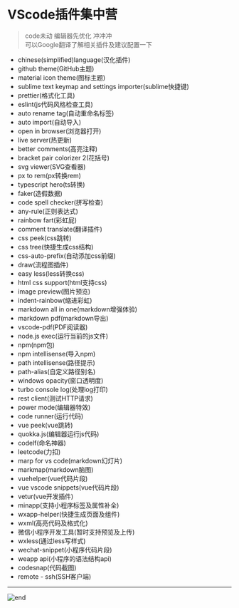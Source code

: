 
# **VScode插件集中营**
>code未动 编辑器先优化 冲冲冲  
>可以Google翻译了解相关插件及建议配置一下  
* chinese(simplified)language(汉化插件)
* github theme(GitHub主题)
* material icon theme(图标主题)
* sublime text keymap and settings importer(sublime快捷键)
* prettier(格式化工具)
* eslint(js代码风格检查工具)
* auto rename tag(自动重命名标签)
* auto import(自动导入)
* open in browser(浏览器打开)
* live server(热更新)
* better comments(高亮注释)
* bracket pair colorizer 2(花括号)
* svg viewer(SVG查看器)
* px to rem(px转换rem)
* typescript hero(ts转换)
* faker(造假数据)
* code spell checker(拼写检查)
* any-rule(正则表达式)
* rainbow fart(彩虹屁)
* comment translate(翻译插件)
* css peek(css跳转)
* css tree(快捷生成css结构)
* css-auto-prefix(自动添加css前缀)
* draw(流程图插件)
* easy less(less转换css)
* html css support(html支持css)
* image preview(图片预览)
* indent-rainbow(缩进彩虹)
* markdown all in one(markdown增强体验)
* markdown pdf(markdown导出)
* vscode-pdf(PDF阅读器)
* node.js exec(运行当前的js文件)
* npm(npm包)
* npm intellisense(导入npm)
* path intellisense(路径提示)
* path-alias(自定义路径别名)
* windows opacity(窗口透明度)
* turbo console log(处理log打印)
* rest client(测试HTTP请求)
* power mode(编辑器特效)
* code runner(运行代码)
* vue peek(vue跳转)
* quokka.js(编辑器运行js代码)
* codelf(命名神器)
* leetcode(力扣)
* marp for vs code(markdown幻灯片)
* markmap(markdown脑图)
* vuehelper(vue代码片段)
* vue vscode snippets(vue代码片段)
* vetur(vue开发插件)
* minapp(支持小程序标签及属性补全)
* wxapp-helper(快捷生成页面及组件)
* wxml(高亮代码及格式化)
* 微信小程序开发工具(暂时支持预览及上传)
* wxless(通过less写样式)
* wechat-snippet(小程序代码片段)
* weapp api(小程序的语法结构api)
* codesnap(代码截图)
* remote - ssh(SSH客户端)

------
![end](https://gitee.com/techpang/img_emoji_libs/raw/master/img_bed/markdown_images/end.jpg '富婆加我吧不想努力了')